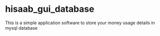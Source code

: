 # hisaab_gui_database
This is a simple application software to store your money usage details in  mysql database

